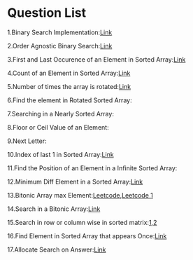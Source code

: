 # Question List
1.Binary Search Implementation:[Link](https://leetcode.com/problems/binary-search/description/?envType=problem-list-v2&envId=vrv1cwdi)

2.Order Agnostic Binary Search:[Link]()

3.First and Last Occurence of an Element in Sorted Array:[Link](https://leetcode.com/problems/find-first-and-last-position-of-element-in-sorted-array/description/)

4.Count of an Element in Sorted Array:[Link](https://leetcode.com/problems/find-first-and-last-position-of-element-in-sorted-array/description/)

5.Number of times the array is rotated:[Link](https://www.geeksforgeeks.org/problems/rotation4723/1)

6.Find the element in Rotated Sorted Array:[](https://leetcode.com/problems/search-in-rotated-sorted-array/description/)

7.Searching in a Nearly Sorted Array:[](https://www.geeksforgeeks.org/problems/search-in-an-almost-sorted-array/1)

8.Floor or Ceil Value of an Element:[](https://www.geeksforgeeks.org/problems/ceil-the-floor2802/1)

9.Next Letter:[]()

10.Index of last 1 in Sorted Array:[Link](https://www.geeksforgeeks.org/problems/index-of-first-1-in-a-sorted-array-of-0s-and-1s4048/1)

11.Find the Position of an Element in a Infinite Sorted Array:[]()

12.Minimum Diff Element in a Sorted Array:[Link](https://leetcode.com/problems/minimum-absolute-difference-between-elements-with-constraint/description/)

13.Bitonic Array max Element:[Leetcode](https://leetcode.com/problems/find-in-mountain-array/description/),[Leetcode 1](https://leetcode.com/problems/peak-index-in-a-mountain-array/description/)

14.Search in a Bitonic Array:[Link](https://leetcode.com/problems/peak-index-in-a-mountain-array/description/)

15.Search in row or column wise in sorted matrix:[1](https://leetcode.com/problems/search-a-2d-matrix/description/),[2](https://leetcode.com/problems/search-a-2d-matrix-ii/description/)

16.Find Element in Sorted Array that appears Once:[Link](https://leetcode.com/problems/single-element-in-a-sorted-array/description/)

17.Allocate Search on Answer:[Link](https://www.geeksforgeeks.org/problems/allocate-minimum-number-of-pages0937/1)
